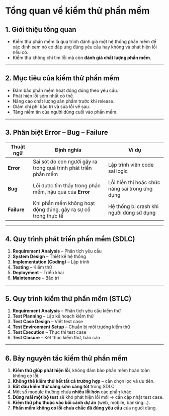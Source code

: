 # Tổng quan về kiểm thử phần mềm

## 1. Giới thiệu tổng quan
- Kiểm thử phần mềm là quá trình đánh giá một hệ thống phần mềm để xác định xem nó có đáp ứng đúng yêu cầu hay không và phát hiện lỗi nếu có.
- Kiểm thử không chỉ tìm lỗi mà còn **đánh giá chất lượng phần mềm**.

---

## 2. Mục tiêu của kiểm thử phần mềm
- Đảm bảo phần mềm hoạt động đúng theo yêu cầu.
- Phát hiện lỗi sớm nhất có thể.
- Nâng cao chất lượng sản phẩm trước khi release.
- Giảm chi phí bảo trì và sửa lỗi về sau.
- Tăng niềm tin của người dùng cuối vào phần mềm.

---

## 3. Phân biệt Error – Bug – Failure

| Thuật ngữ  | Định nghĩa                                                                 | Ví dụ                                      |
|------------|----------------------------------------------------------------------------|---------------------------------------------|
| **Error**  | Sai sót do con người gây ra trong quá trình phát triển phần mềm            | Lập trình viên code sai logic               |
| **Bug**    | Lỗi được tìm thấy trong phần mềm, hậu quả của **Error**                     | Lỗi hiển thị hoặc chức năng sai trong ứng dụng |
| **Failure**| Khi phần mềm không hoạt động đúng, gây ra sự cố trong thực tế               | Hệ thống bị crash khi người dùng sử dụng    |

---

## 4. Quy trình phát triển phần mềm (SDLC)

1. **Requirement Analysis** – Phân tích yêu cầu  
2. **System Design** – Thiết kế hệ thống  
3. **Implementation (Coding)** – Lập trình  
4. **Testing** – Kiểm thử  
5. **Deployment** – Triển khai  
6. **Maintenance** – Bảo trì  

---

## 5. Quy trình kiểm thử phần mềm (STLC)

1. **Requirement Analysis** – Phân tích yêu cầu kiểm thử  
2. **Test Planning** – Lập kế hoạch kiểm thử  
3. **Test Case Design** – Viết test case  
4. **Test Environment Setup** – Chuẩn bị môi trường kiểm thử  
5. **Test Execution** – Thực thi test case  
6. **Test Closure** – Kết thúc kiểm thử, báo cáo  

---

## 6. Bảy nguyên tắc kiểm thử phần mềm

1. **Kiểm thử giúp phát hiện lỗi**, không đảm bảo phần mềm hoàn toàn không có lỗi.  
2. **Không thể kiểm thử hết tất cả trường hợp** – cần chọn lọc và ưu tiên.  
3. **Bắt đầu kiểm thử càng sớm càng tốt** trong SDLC.  
4. Một số module thường chứa **nhiều lỗi hơn** các phần khác.  
5. **Dùng mãi một bộ test** sẽ khó phát hiện lỗi mới → cần cập nhật test case.  
6. **Kiểm thử phụ thuộc vào bối cảnh dự án** (web, mobile, banking…).  
7. **Phần mềm không có lỗi chưa chắc đã đúng yêu cầu** của người dùng.  
